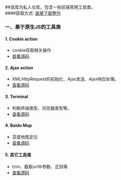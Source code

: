 ##该库为私人仓库，包含一些前端常用工具类。  
####获取方式: [直接下载整包]()

### 一、基于原生JS的工具类

#### 1. Cookie action
- cookie存取相关操作
- [查看源码](https://raw.githubusercontent.com/DreamOn324/JSLibs/master/cookie.js)

#### 2. Ajax action
- XMLHttpRequest的初始化、Ajax发送、Ajax响应处理。
- [查看源码](https://raw.githubusercontent.com/DreamOn324/JSLibs/master/Ajax.js)

#### 3. Terminal
- 判断终端类型、浏览器类型等。
- [查看源码](https://raw.githubusercontent.com/DreamOn324/JSLibs/master/Terminal.js)

#### 4. Baidu Map 
- 百度地图定位
- [查看源码](https://raw.githubusercontent.com/DreamOn324/JSLibs/master/baiduMap.js)

#### 5. 其它工具类
- trim、截取url中参数、正则等
- [查看源码](https://raw.githubusercontent.com/DreamOn324/JSLibs/master/other.js)


  
